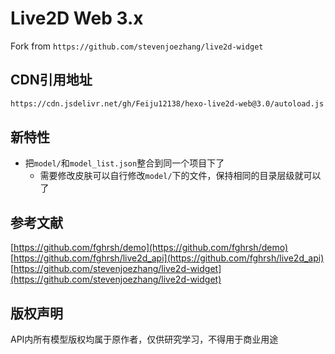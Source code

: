 
# Live2D Web 3.x

Fork from `https://github.com/stevenjoezhang/live2d-widget`

## CDN引用地址

``` sh
https://cdn.jsdelivr.net/gh/Feiju12138/hexo-live2d-web@3.0/autoload.js
```

## 新特性

- 把`model/`和`model_list.json`整合到同一个项目下了
  - 需要修改皮肤可以自行修改`model/`下的文件，保持相同的目录层级就可以了

## 参考文献

[https://github.com/fghrsh/demo](https://github.com/fghrsh/demo)
[https://github.com/fghrsh/live2d_api](https://github.com/fghrsh/live2d_api)
[https://github.com/stevenjoezhang/live2d-widget](https://github.com/stevenjoezhang/live2d-widget)

## 版权声明

API内所有模型版权均属于原作者，仅供研究学习，不得用于商业用途

